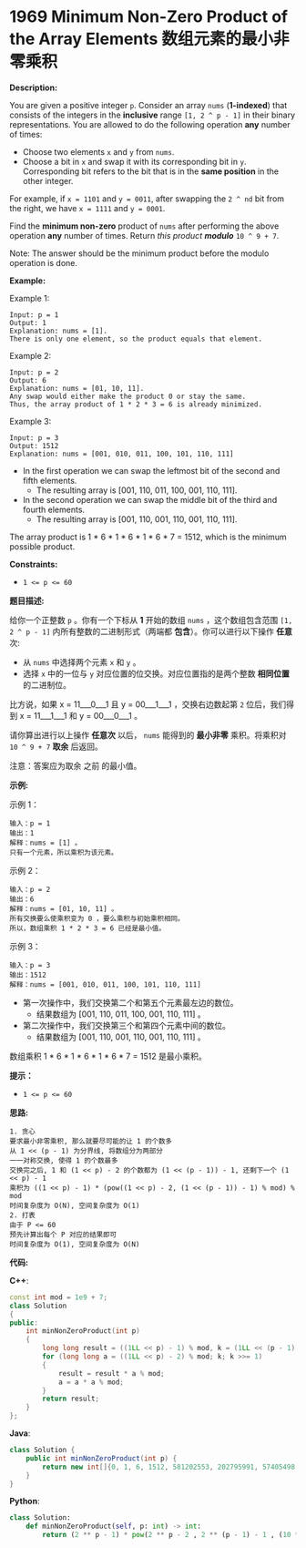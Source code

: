 # 1969 Minimum Non-Zero Product of the Array Elements 数组元素的最小非零乘积

__Description:__

You are given a positive integer `p`. Consider an array `nums` (__1-indexed__) that consists of the integers in the __inclusive__ range `[1, 2 ^ p - 1]` in their binary representations. You are allowed to do the following operation __any__ number of times:

- Choose two elements `x` and `y` from `nums`.
- Choose a bit in `x` and swap it with its corresponding bit in `y`. Corresponding bit refers to the bit that is in the __same position__ in the other integer.

For example, if `x = 1101` and `y = 0011`, after swapping the `2 ^ nd` bit from the right, we have `x = 1111` and `y = 0001`.

Find the __minimum non-zero__ product of `nums` after performing the above operation __any__ number of times. Return _this product_ ___modulo___ `10 ^ 9 + 7`.

Note: The answer should be the minimum product before the modulo operation is done.

__Example:__

Example 1:

```text
Input: p = 1
Output: 1
Explanation: nums = [1].
There is only one element, so the product equals that element.
```

Example 2:

```text
Input: p = 2
Output: 6
Explanation: nums = [01, 10, 11].
Any swap would either make the product 0 or stay the same.
Thus, the array product of 1 * 2 * 3 = 6 is already minimized.
```

Example 3:

```text
Input: p = 3
Output: 1512
Explanation: nums = [001, 010, 011, 100, 101, 110, 111]
```

- In the first operation we can swap the leftmost bit of the second and fifth elements.
  - The resulting array is [001, 110, 011, 100, 001, 110, 111].
- In the second operation we can swap the middle bit of the third and fourth elements.
  - The resulting array is [001, 110, 001, 110, 001, 110, 111].

The array product is 1 \* 6 \* 1 \* 6 \* 1 \* 6 \* 7 = 1512, which is the minimum possible product.

__Constraints:__

- `1 <= p <= 60`

__题目描述:__

给你一个正整数 `p` 。你有一个下标从 __1__ 开始的数组 `nums` ，这个数组包含范围 `[1, 2 ^ p - 1]` 内所有整数的二进制形式（两端都 __包含__）。你可以进行以下操作 __任意__ 次:

- 从 `nums` 中选择两个元素 `x` 和 `y` 。
- 选择 `x` 中的一位与 `y` 对应位置的位交换。对应位置指的是两个整数 __相同位置__ 的二进制位。

比方说，如果 x = 11___0___1 且 y = 00___1___1 ，交换右边数起第 `2` 位后，我们得到 x = 11___1___1 和 y = 00___0___1 。

请你算出进行以上操作 __任意次__ 以后， `nums` 能得到的 __最小非零__ 乘积。将乘积对 `10 ^ 9 + 7` __取余__ 后返回。

注意：答案应为取余 之前 的最小值。

__示例:__

示例 1：

```text
输入：p = 1
输出：1
解释：nums = [1] 。
只有一个元素，所以乘积为该元素。
```

示例 2：

```text
输入：p = 2
输出：6
解释：nums = [01, 10, 11] 。
所有交换要么使乘积变为 0 ，要么乘积与初始乘积相同。
所以，数组乘积 1 * 2 * 3 = 6 已经是最小值。
```

示例 3：

```text
输入：p = 3
输出：1512
解释：nums = [001, 010, 011, 100, 101, 110, 111]
```

- 第一次操作中，我们交换第二个和第五个元素最左边的数位。
  - 结果数组为 [001, 110, 011, 100, 001, 110, 111] 。
- 第二次操作中，我们交换第三个和第四个元素中间的数位。
  - 结果数组为 [001, 110, 001, 110, 001, 110, 111] 。

数组乘积 1 \* 6 \* 1 \* 6 \* 1 \* 6 \* 7 = 1512 是最小乘积。

__提示：__

- `1 <= p <= 60`

__思路:__

```text
1. 贪心
要求最小非零乘积, 那么就要尽可能的让 1 的个数多
从 1 << (p - 1) 为分界线, 将数组分为两部分
一一对称交换, 使得 1 的个数最多
交换完之后, 1 和 (1 << p) - 2 的个数都为 (1 << (p - 1)) - 1, 还剩下一个 (1 << p) - 1
乘积为 ((1 << p) - 1) * (pow((1 << p) - 2, (1 << (p - 1)) - 1) % mod) % mod
时间复杂度为 O(N), 空间复杂度为 O(1)
2. 打表
由于 P <= 60
预先计算出每个 P 对应的结果即可
时间复杂度为 O(1), 空间复杂度为 O(N)
```

__代码:__

__C++__:

```C++
const int mod = 1e9 + 7;
class Solution 
{
public:
    int minNonZeroProduct(int p) 
    {
        long long result = ((1LL << p) - 1) % mod, k = (1LL << (p - 1)) - 1;
        for (long long a = ((1LL << p) - 2) % mod; k; k >>= 1)
        {
            result = result * a % mod;
            a = a * a % mod;
        }
        return result;
    }
};
```

__Java__:

```Java
class Solution {
    public int minNonZeroProduct(int p) {
        return new int[]{0, 1, 6, 1512, 581202553, 202795991, 57405498, 316555604, 9253531, 857438053, 586669277, 647824153, 93512543, 391630296, 187678728, 431467833, 539112180, 368376380, 150112795, 484576688, 212293935, 828477683, 106294648, 618323081, 186692306, 513022074, 109245444, 821184946, 2043018, 26450314, 945196305, 138191773, 505517599, 861896614, 640964173, 112322054, 217659727, 680742062, 673217940, 945471045, 554966674, 190830260, 403329489, 305023508, 229675479, 865308368, 689473871, 161536946, 99452142, 720364340, 172386396, 198445540, 265347860, 504260931, 247773741, 65332879, 891336224, 221172799, 643213635, 926891661, 813987236}[p];
    }
}
```

__Python__:

```Python
class Solution:
    def minNonZeroProduct(self, p: int) -> int:
        return (2 ** p - 1) * pow(2 ** p - 2 , 2 ** (p - 1) - 1 , (10 ** 9 + 7)) % (10 ** 9 + 7)
```
